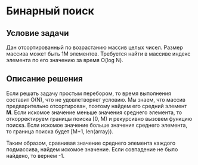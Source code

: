 # Бинарный поиск

## Условие задачи

Дан отсортированный по возрастанию массив целых чисел.
Размер массива может быть 1М элементов. Требуется найти в массиве
индекс элемента по его значению за время O(log N).

## Описание решения

Если решать задачу простым перебором, то время выполнения составит
O(N), что не удовлетворяет условию. Мы знаем, что массив предварительно
отсортирован, поэтому найдем его средний элемент **M**. Если искомое
значение меньше значения среднего элемента, то откорректируем границы
поиска [0, M) и рекурсивно вызовем функцию поиска. Если искомое
значение больше значения среднего элемента, то граница поиска будет
[M+1, len(array)).

Таким образом, сравнивая значение среднего элемента каждого подмассива,
найдем искомое значение. Если совпадение не было найдено, то вернем -1.

